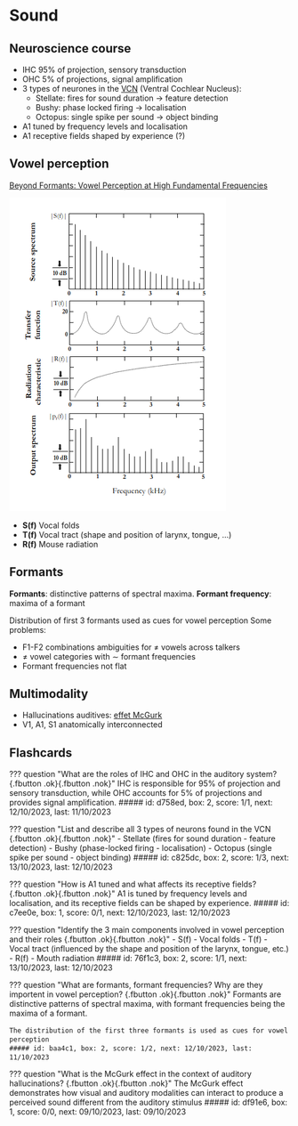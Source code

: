 
# Sound

## Neuroscience course

- IHC 95% of projection, sensory transduction
- OHC 5% of projections, signal amplification
- 3 types of neurones in the [VCN](https://en.wikipedia.org/wiki/Cochlear_nucleus) (Ventral Cochlear Nucleus):
    - Stellate: fires for sound duration $\rightarrow$ feature detection
    - Bushy: phase locked firing $\rightarrow$ localisation
    - Octopus: single spike per sound  $\rightarrow$ object binding
- A1 tuned by frequency levels and localisation
- A1 receptive fields shaped by experience (?)

## Vowel perception

[Beyond Formants: Vowel Perception at High Fundamental Frequencies](https://www.zora.uzh.ch/id/eprint/147197/8/20173177.pdf)

![](fig/sound_source_filter.png)

- **S(f)** Vocal folds
- **T(f)** Vocal tract (shape and position of larynx, tongue, ...)
- **R(f)** Mouse radiation

## Formants

**Formants**: distinctive patterns of spectral maxima.
**Formant frequency**: maxima of a formant

Distribution of first 3 formants used as cues for vowel perception
Some problems:

- F1-F2 combinations ambiguities for $\ne$ vowels across talkers
- $\ne$ vowel categories with $\sim$ formant frequencies
- Formant frequencies not flat

## Multimodality

 - Hallucinations auditives: [effet McGurk](https://fr.wikipedia.org/wiki/Effet_McGurk)
 - V1, A1, S1 anatomically interconnected

## Flashcards
??? question "What are the roles of IHC and OHC in the auditory system? [](){.fbutton .ok}[](){.fbutton .nok}"
    IHC is responsible for 95% of projection and sensory transduction, while OHC accounts for 5% of projections and provides signal amplification.
    ##### id: d758ed, box: 2, score: 1/1, next: 12/10/2023, last: 11/10/2023

??? question "List and describe all 3 types of neurons found in the VCN [](){.fbutton .ok}[](){.fbutton .nok}"
    - Stellate (fires for sound duration - feature detection)
    - Bushy (phase-locked firing - localisation)
    - Octopus (single spike per sound - object binding)
    ##### id: c825dc, box: 2, score: 1/3, next: 13/10/2023, last: 12/10/2023

??? question "How is A1 tuned and what affects its receptive fields? [](){.fbutton .ok}[](){.fbutton .nok}"
    A1 is tuned by frequency levels and localisation, and its receptive fields can be shaped by experience.
    ##### id: c7ee0e, box: 1, score: 0/1, next: 12/10/2023, last: 12/10/2023

??? question "Identify the 3 main components involved in vowel perception and their roles [](){.fbutton .ok}[](){.fbutton .nok}"
    - S(f) - Vocal folds
    - T(f) - Vocal tract (influenced by the shape and position of the larynx, tongue, etc.)
    - R(f) - Mouth radiation
    ##### id: 76f1c3, box: 2, score: 1/1, next: 13/10/2023, last: 12/10/2023

??? question "What are formants, formant frequencies? Why are they importent in vowel perception? [](){.fbutton .ok}[](){.fbutton .nok}"
    Formants are distinctive patterns of spectral maxima, with formant frequencies being the maxima of a formant.

    The distribution of the first three formants is used as cues for vowel perception
    ##### id: baa4c1, box: 2, score: 1/2, next: 12/10/2023, last: 11/10/2023

??? question "What is the McGurk effect in the context of auditory hallucinations? [](){.fbutton .ok}[](){.fbutton .nok}"
    The McGurk effect demonstrates how visual and auditory modalities can interact to produce a perceived sound different from the auditory stimulus
    ##### id: df91e6, box: 1, score: 0/0, next: 09/10/2023, last: 09/10/2023
